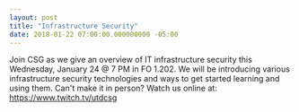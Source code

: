 ```yaml
---
layout: post
title: "Infrastructure Security"
date: 2018-01-22 07:00:00.000000000 -05:00
---
```


Join CSG as we give an overview of IT infrastructure security this Wednesday, January 24 @ 7 PM in FO 1.202. We will be introducing various infrastructure security technologies and ways to get started learning and using them. Can't make it in person? Watch us online at: <https://www.twitch.tv/utdcsg>
